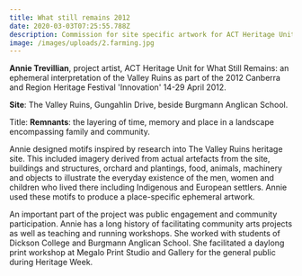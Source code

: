 ```yaml
---
title: What still remains 2012
date: 2020-03-03T07:25:55.788Z
description: Commission for site specific artwork for ACT Heritage Unit
image: /images/uploads/2.farming.jpg
---
```

**Annie Trevillian**, project artist, ACT Heritage Unit for What Still Remains: an ephemeral interpretation of the Valley Ruins as part of the 2012 Canberra and Region Heritage Festival 'Innovation' 14-29 April 2012.

**Site**: The Valley Ruins, Gungahlin Drive, beside Burgmann Anglican School.

Title: **Remnants**: the layering of time, memory and place in a landscape encompassing family and community.

Annie designed motifs inspired by research into The Valley Ruins heritage site. This  included imagery derived from actual artefacts from the site, buildings and structures, orchard and plantings, food, animals, machinery and objects to illustrate the everyday existence of the men, women and children who lived there including Indigenous and European settlers. Annie used these motifs to produce a place-specific ephemeral artwork.

An important part of the project was public engagement and community participation. Annie has a long history of facilitating community arts projects as well as teaching and running workshops. She worked with students of Dickson College and Burgmann Anglican School. She  facilitated a daylong print workshop at Megalo Print Studio and Gallery for the general public during Heritage Week.